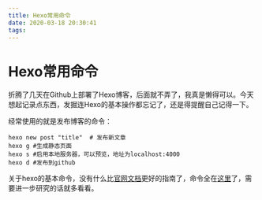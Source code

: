 ```yaml
---
title: Hexo常用命令
date: 2020-03-18 20:30:41
tags:
---
```

# Hexo常用命令

折腾了几天在Github上部署了Hexo博客，后面就不弄了，我真是懒得可以。今天想起记录点东西，发掘连Hexo的基本操作都忘记了，还是得提醒自己记得一下。

经常使用的就是发布博客的命令：

```
hexo new post "title"  # 发布新文章
hexo g #生成静态页面
hexo s #启用本地服务器，可以预览，地址为localhost:4000
hexo d #发布到github
```
关于hexo的基本命令，没有什么比[官网文档](https://hexo.io/zh-cn/docs/index.html)更好的指南了，命令全在[这里](https://hexo.io/zh-cn/docs/commands)了，需要进一步研究的话就多看看。
